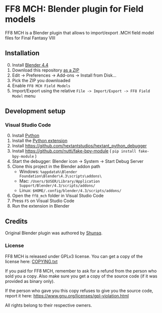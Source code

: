 # FF8 MCH: Blender plugin for Field models

FF8 MCH is a Blender plugin that allows to import/export .MCH field model files for Final Fantasy VIII

## Installation

0. Install [Blender 4.4](https://www.blender.org/download/releases/4-4/)
1. Download this repository [as a ZIP](https://github.com/julianxhokaxhiu/ff8_mch/archive/refs/heads/master.zip)
2. Edit -> Preferences -> Add-ons -> Install from Disk...
3. Pick the ZIP you downloaded
4. Enable `FF8 MCH Field Models`
5. Import/Export using the relative `File -> Import/Export -> FF8 Field Model` menu

## Development setup

### Visual Studio Code

0. Install [Python](https://www.python.org/)
1. Install the [Python extension](https://marketplace.visualstudio.com/items?itemName=ms-python.python)
2. Install https://github.com/hextantstudios/hextant_python_debugger
3. Install https://github.com/nutti/fake-bpy-module ( `pip install fake-bpy-module` )
4. Start the debugger: Blender icon -> System -> Start Debug Server
5. Clone this project in the Blender addon path
    - Windows: `%appdata%\Blender Foundation\Blender\4.3\scripts\addons\`
    - Mac: `/Users/$USER/Library/Application Support/Blender/4.3/scripts/addons/`
    - Linux: `$HOME/.config/blender/4.3/scripts/addons/`
6. Open the `ff8_mch` folder in Visual Studio Code
7. Press `F5` on Visual Studio Code
6. Run the extension in Blender

## Credits

Original Blender plugin was authored by [Shunsq](https://forums.qhimm.com/index.php?action=profile;u=23158).

### License

FF8 MCH is released under GPLv3 license. You can get a copy of the license here: [COPYING.txt](COPYING.txt)

If you paid for FF8 MCH, remember to ask for a refund from the person who sold you a copy. Also make sure you get a copy of the source code (if it was provided as binary only).

If the person who gave you this copy refuses to give you the source code, report it here: https://www.gnu.org/licenses/gpl-violation.html

All rights belong to their respective owners.
